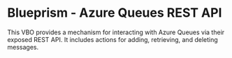 # Blueprism - Azure Queues REST API
This VBO provides a mechanism for interacting with Azure Queues via their exposed REST API. It includes actions for adding, retrieving, and deleting messages.
